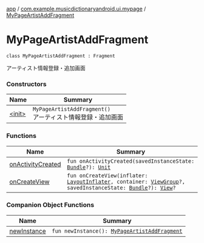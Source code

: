 [app](../../index.md) / [com.example.musicdictionaryandroid.ui.mypage](../index.md) / [MyPageArtistAddFragment](./index.md)

# MyPageArtistAddFragment

`class MyPageArtistAddFragment : Fragment`

アーティスト情報登録・追加画面

### Constructors

| Name | Summary |
|---|---|
| [&lt;init&gt;](-init-.md) | `MyPageArtistAddFragment()`<br>アーティスト情報登録・追加画面 |

### Functions

| Name | Summary |
|---|---|
| [onActivityCreated](on-activity-created.md) | `fun onActivityCreated(savedInstanceState: `[`Bundle`](https://developer.android.com/reference/android/os/Bundle.html)`?): `[`Unit`](https://kotlinlang.org/api/latest/jvm/stdlib/kotlin/-unit/index.html) |
| [onCreateView](on-create-view.md) | `fun onCreateView(inflater: `[`LayoutInflater`](https://developer.android.com/reference/android/view/LayoutInflater.html)`, container: `[`ViewGroup`](https://developer.android.com/reference/android/view/ViewGroup.html)`?, savedInstanceState: `[`Bundle`](https://developer.android.com/reference/android/os/Bundle.html)`?): `[`View`](https://developer.android.com/reference/android/view/View.html)`?` |

### Companion Object Functions

| Name | Summary |
|---|---|
| [newInstance](new-instance.md) | `fun newInstance(): `[`MyPageArtistAddFragment`](./index.md) |
